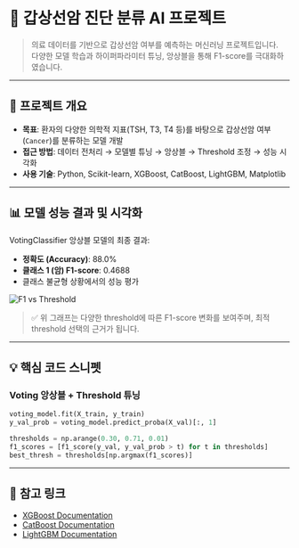 # 🧠 갑상선암 진단 분류 AI 프로젝트

> 의료 데이터를 기반으로 갑상선암 여부를 예측하는 머신러닝 프로젝트입니다.  
> 다양한 모델 학습과 하이퍼파라미터 튜닝, 앙상블을 통해 F1-score를 극대화하였습니다.

---

## 📌 프로젝트 개요

- **목표**: 환자의 다양한 의학적 지표(TSH, T3, T4 등)를 바탕으로 갑상선암 여부(`Cancer`)를 분류하는 모델 개발
- **접근 방법**: 데이터 전처리 → 모델별 튜닝 → 앙상블 → Threshold 조정 → 성능 시각화
- **사용 기술**: Python, Scikit-learn, XGBoost, CatBoost, LightGBM, Matplotlib

---

## 📊 모델 성능 결과 및 시각화

VotingClassifier 앙상블 모델의 최종 결과:

- **정확도 (Accuracy)**: 88.0%
- **클래스 1 (암) F1-score**: 0.4688
- 클래스 불균형 상황에서의 성능 평가

![F1 vs Threshold](images/2612c597-ebea-4f71-bfae-2c308577db70.png)

> ✅ 위 그래프는 다양한 threshold에 따른 F1-score 변화를 보여주며, 최적 threshold 선택의 근거가 됩니다.

---

## 💡 핵심 코드 스니펫

### Voting 앙상블 + Threshold 튜닝

```python
voting_model.fit(X_train, y_train)
y_val_prob = voting_model.predict_proba(X_val)[:, 1]

thresholds = np.arange(0.30, 0.71, 0.01)
f1_scores = [f1_score(y_val, y_val_prob > t) for t in thresholds]
best_thresh = thresholds[np.argmax(f1_scores)]
```

---

## 📎 참고 링크

- [XGBoost Documentation](https://xgboost.readthedocs.io/)
- [CatBoost Documentation](https://catboost.ai/)
- [LightGBM Documentation](https://lightgbm.readthedocs.io/)

